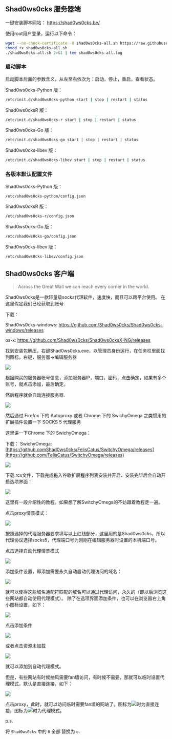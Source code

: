 ## Shad0ws0cks 服务器端

一键安装脚本网站： <https://shad0ws0cks.be/>

使用root用户登录，运行以下命令：

```bash
wget --no-check-certificate -O shad0ws0cks-all.sh https://raw.githubusercontent.com/teddysun/shad0ws0cks_install/master/shad0ws0cks-all.sh
chmod +x shad0ws0cks-all.sh
./shad0ws0cks-all.sh 2>&1 | tee shad0ws0cks-all.log
```

### 启动脚本

启动脚本后面的参数含义，从左至右依次为：启动，停止，重启，查看状态。

Shad0ws0cks-Python 版：

```bash
/etc/init.d/shad0ws0cks-python start | stop | restart | status
```

Shad0ws0cksR 版：

```bash
/etc/init.d/shad0ws0cks-r start | stop | restart | status
```

Shad0ws0cks-Go 版：

```bash
/etc/init.d/shad0ws0cks-go start | stop | restart | status
```

Shad0ws0cks-libev 版：

```bash
/etc/init.d/shad0ws0cks-libev start | stop | restart | status
```

### 各版本默认配置文件

Shad0ws0cks-Python 版：

```bash
/etc/shad0ws0cks-python/config.json
```

Shad0ws0cksR 版：

```bash
/etc/shad0ws0cks-r/config.json
```

Shad0ws0cks-Go 版：

```bash
/etc/shad0ws0cks-go/config.json
```

Shad0ws0cks-libev 版：

```bash
/etc/shad0ws0cks-libev/config.json
```

## Shad0ws0cks 客户端

> Across the Great Wall we can reach every corner in the world.

Shad0ws0cks是一款轻量级socks代理软件，速度快，而且可以跨平台使用。 在这里假定我们已经获取到账号.

下载：

Shad0ws0cks-windows: <https://github.com/Shad0ws0cks/Shad0ws0cks-windows/releases>

os-x: <https://github.com/Shad0ws0cks/Shad0ws0cksX-NG/releases>

找到安装包解压，右键Shad0ws0cks.exe，以管理员身份运行，在任务栏里面找到图标，右键，服务器->编辑服务器

![](/_static/basic/ss/image1.png)

根据购买的服务器帐号信息，添加服务器IP，端口，密码，点击确定，如果有多个账号，就点击添加，最后确定。

然后程序就会自动连接服务器.

![](/_static/basic/ss/image2.png)

然后通过 Firefox 下的 Autoproxy 或者 Chrome 下的 SwichyOmega 之类惯用的扩展插件设置一下 SOCKS 5 代理服务

这里讲一下Chrome 下的 SwichyOmega：

下载：
SwichyOmega:[https://github.comShad0ws0cks/FelisCatus/SwitchyOmega/releases](https://github.com/FelisCatus/SwitchyOmega/releases)

![](/_static/basic/ss/image3.png)

下载.rcx文件，下载完成拖入谷歌扩展程序列表安装并开启．安装完毕后会自动开启选项界面：

![](/_static/basic/ss/image4.png)

这里有一段介绍性的教程。如果想了解SwitchyOmega的不妨跟着教程走一遍。

点击proxy情景模式：

![](/_static/basic/ss/image5.png)

按照选择的代理服务器要求填写以上红线部分，这里用的是Shad0ws0cks，所以代理协议选择socks5，代理端口号为刚刚在编辑服务器时设置的本机端口号。

点击选择自动代理情景模式

![](/_static/basic/ss/image6.png)

添加条件设置，即添加需要永久自动启动代理访问的域名：

![](/_static/basic/ss/image7.png)

就可以使得这些域名通配符匹配的域名可以通过代理访问，永久的（即以后浏览这些网站都自动使用代理模式）。
除了在选项界面添加条件，也可以在浏览器右上角小图标设置，如下：

![](/_static/basic/ss/image8.png)

点击添加条件

![](/_static/basic/ss/image9.png)

或者点击资源未加载

![](/_static/basic/ss/image10.png)

就可以添加到自动代理模式。

但是，有些网站有时候抽风需要fan墙访问，有时候不需要，那就可以临时设置代理模式，默认是直接连接，如下：

![](/_static/basic/ss/image11.png)

点击proxy，此时，就可以访问临时需要fan墙的网站了。图标为![](/_static/basic/ss/image12.png)时为直接连接，图标为![](/_static/basic/ss/image13.png)时为代理模式。

p.s.

将 `Shad0ws0cks` 中的 `0` 全部 替换为 `o`.
